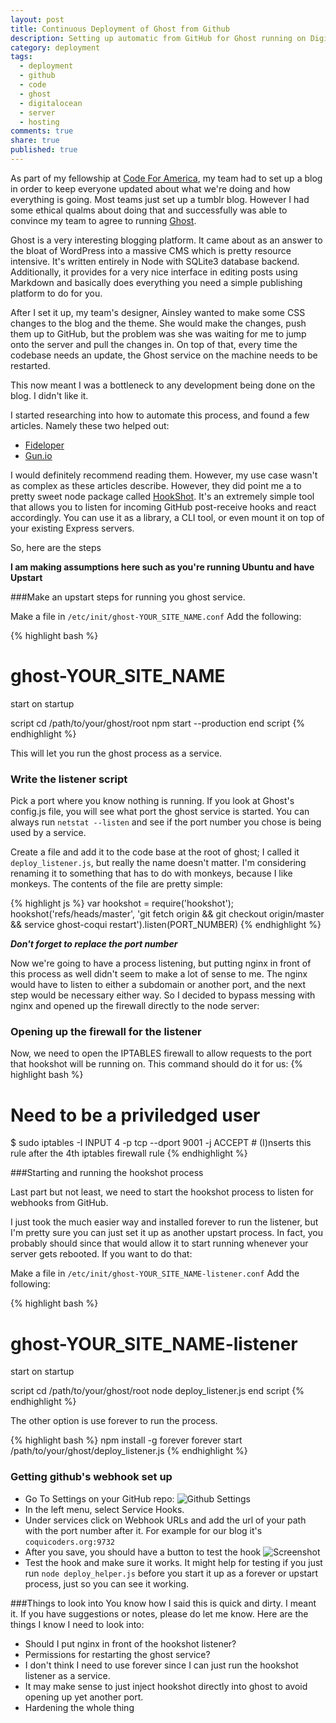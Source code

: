 ```yaml
---
layout: post
title: Continuous Deployment of Ghost from Github
description: Setting up automatic from GitHub for Ghost running on DigitalOcean
category: deployment
tags:
  - deployment
  - github
  - code
  - ghost
  - digitalocean
  - server
  - hosting
comments: true
share: true
published: true
---
```


As part of my fellowship at [Code For America](http://codeforamerica.org), my team had to set up a blog in order to keep everyone updated about what we're doing and how everything is going.  Most teams just set up a tumblr blog.  However I had some ethical qualms about doing that and successfully was able to convince my team to agree to running [Ghost](http://tryghost.org).

Ghost is a very interesting blogging platform.  It came about as an answer to the bloat of WordPress into a massive CMS which is pretty resource intensive.  It's written entirely in Node with SQLite3 database backend.  Additionally, it provides for a very nice interface in editing posts using Markdown and basically does everything you need a simple publishing platform to do for you.

After I set it up, my team's designer, Ainsley wanted to make some CSS changes to the blog and the theme.  She would make the changes, push them up to GitHub, but the problem was she was waiting for me to jump onto the server and pull the changes in.  On top of that, every time the codebase needs an update, the Ghost service on the machine needs to be restarted.

This now meant I was a bottleneck to any development being done on the blog.  I didn't like it.

I started researching into how to automate this process, and found a few articles. Namely these two helped out:

  * [Fideloper](http://fideloper.com/node-github-autodeploy)
  * [Gun.io](http://gun.io/blog/tutorial-deploy-node-js-server-with-example/)

I would definitely recommend reading them.  However, my use case wasn't as complex as these articles describe.  However, they did point me a to pretty sweet node package called [HookShot](https://github.com/coreh/hookshot).  It's an extremely simple tool that allows you to listen for incoming GitHub post-receive hooks and react accordingly.  You can use it as a library, a CLI tool, or even mount it on top of your existing Express servers.

So, here are the steps

**I am making assumptions here such as you're running Ubuntu and have Upstart**

###Make an upstart steps for running you ghost service.

Make a file in `/etc/init/ghost-YOUR_SITE_NAME.conf`
Add the following:

{% highlight bash %}
# ghost-YOUR_SITE_NAME

start on startup

script
    cd /path/to/your/ghost/root
    npm start --production
end script
{% endhighlight %}

This will let you run the ghost process as a service.

### Write the listener script
Pick a port where you know nothing is running.  If you look at Ghost's config.js file, you will see what port the ghost service is started.  You can always run `netstat --listen` and see if the port number you chose is being used by a service.

Create a file and add it to the code base at the root of ghost;  I called it `deploy_listener.js`, but really the name doesn't matter.  I'm considering renaming it to something that has to do with monkeys, because I like monkeys.  The contents of the file are pretty simple:

{% highlight js %}
var hookshot = require('hookshot');
hookshot('refs/heads/master', 'git fetch origin && git checkout origin/master && service ghost-coqui restart').listen(PORT_NUMBER)
{% endhighlight %}

***Don't forget to replace the port number***

Now we're going to have a process listening, but putting nginx in front of this process as well didn't seem to make a lot of sense to me. The nginx would have to listen to either a subdomain or another port, and the next step would be necessary either way.  So I decided to bypass messing with nginx and opened up the firewall directly to the node server:

### Opening up the firewall for the listener

Now, we need to open the IPTABLES firewall to allow requests to the port that hookshot will be running on.  This command should do it for us:
{% highlight bash %}
# Need to be a priviledged user
$ sudo iptables -I INPUT 4 -p tcp --dport 9001 -j ACCEPT # (I)nserts this rule after the 4th iptables firewall rule
{% endhighlight %}

###Starting and running the hookshot process

Last part but not least, we need to start the hookshot process to listen for webhooks from GitHub.

I just took the much easier way and installed forever to run the listener, but I'm pretty sure you can just set it up as another upstart process.  In fact, you probably should since that would allow it to start running whenever your server gets rebooted. If you want to do that:

Make a file in `/etc/init/ghost-YOUR_SITE_NAME-listener.conf`
Add the following:

{% highlight bash %}
# ghost-YOUR_SITE_NAME-listener

start on startup

script
    cd /path/to/your/ghost/root
    node deploy_listener.js
end script
{% endhighlight %}

The other option is use forever to run the process.

{% highlight bash %}
npm install -g forever
forever start /path/to/your/ghost/deploy_listener.js
{% endhighlight %}

### Getting github's webhook set up

* Go To Settings on your GitHub repo: ![Github Settings](https://monosnap.com/image/wLflXqInHVFsMsMBMMsaZoelSSeHVr.png)
* In the left menu, select Service Hooks.
* Under services click on Webhook URLs and add the url of your path with the port number after it. For example for our blog it's `coquicoders.org:9732`
* After you save, you should have a button to test the hook ![Screenshot](https://monosnap.com/image/uNqdDjBeq4jwFVedg9Chk3Dw211UGf.png)
* Test the hook and make sure it works.  It might help for testing if you just run `node deploy_helper.js` before you start it up as a forever or upstart process, just so you can see it working.



###Things to look into
You know how I said this is quick and dirty.  I meant it.  If you have suggestions or notes, please do let me know.  Here are the things I know I need to look into:

* Should I put nginx in front of the hookshot listener?
* Permissions for restarting the ghost service?
* I don't think I need to use forever since I can just run the hookshot listener as a service.
* It may make sense to just inject hookshot directly into ghost to avoid opening up yet another port.
* Hardening the whole thing
